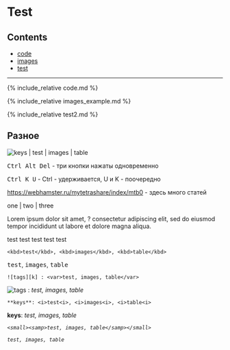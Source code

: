 # Test

## Contents

- [code](#code)
- [images](#images)
- [test](#test)

---

<a href="code"></a>
{% include_relative code.md %}

<a href="images"></a>
{% include_relative images_example.md %}

<a href="test"></a>
{% include_relative test2.md %}

## Разное

![keys][k] | test | images | table

<kbd>Ctrl Alt Del</kbd> - три кнопки нажаты одновременно

<kbd>Ctrl <kbd>K</kbd> <kbd>U</kbd></kbd> - Ctrl - удерживается, U и K - поочередно


<https://webhamster.ru/mytetrashare/index/mtb0> - здесь много статей

one | two | three

Lorem ipsum dolor sit amet, <span class="r">?</span> consectetur adipiscing elit, sed do eiusmod tempor incididunt ut labore et dolore magna aliqua.

test test test test test

```<kbd>test</kbd>, <kbd>images</kbd>, <kbd>table</kbd>```

<kbd>test</kbd>, <kbd>images</kbd>, <kbd>table</kbd>


```![tags][k] : <var>test, images, table</var>```

![tags][k] : <var>test, images, table</var>


```
**keys**: <i>test<i>, <i>images<i>, <i>table<i>
```

**keys**: <i>test<i>, <i>images<i>, <i>table<i>


```<small><samp>test, images, table</samp></small>```

<small><samp>test, images, table</samp></small>


[k]: /i/k.png "Tags"
